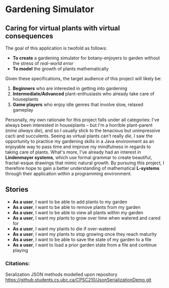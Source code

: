 # Gardening Simulator
## Caring for virtual plants with virtual consequences

The goal of this application is twofold as follows:
- **To create** a gardening simulator for botany-enjoyers to garden without the stress of *real-world error*
- **To model** the growth of plants mathematically

Given these specifications, the target audience of this project will likely be: 
1. **Beginners** who are interested in getting into gardening
2. **Intermediate/Advanced** plant-enthusiasts who already take care of houseplants
3. **Game players** who enjoy idle genres that involve slow, relaxed gameplay

Personally, my own rationale for this project falls under all categories: I've always been interested in houseplants – 
but I'm a horrible plant-parent (*mine always die*), and so I usually stick to the tenacious but unimpressive cacti and 
succulents. Seeing as virtual plants can't really *die*, I saw the opportunity to practice my gardening skills in a Java 
environment as an enjoyable way to pass time and improve my mindfulness in regards to taking care of plants. What's 
more, I've already had an interest in **Lindenmayer systems**, which use formal grammar to create beautiful, 
fractal-esque drawings that mimic natural growth. By pursuing this project, I therefore hope to gain a better 
understanding of mathematical **L-systems** through their application within a programming environment. 

## Stories

- **As a user**, I want to be able to add plants to my garden
- **As a user**, I want to be able to remove plants from my garden
- **As a user**, I want to be able to view all plants within my garden
- **As a user**, I want my plants to grow over time when watered and cared for
- **As a user**, I want my plants to die if over-watered
- **As a user**, I want my plants to stop growing once they reach maturity
- **As a user**, I want to be able to save the state of my garden to a file
- **As a user**, I want to load a prior garden state from a file and continue playing

### Citations:

Seralization JSON methods modelled upon repository https://github.students.cs.ubc.ca/CPSC210/JsonSerializationDemo.git